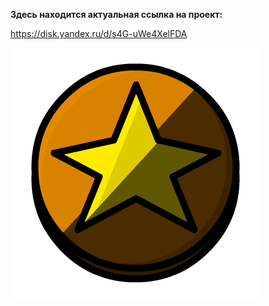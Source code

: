 **Здесь находится актуальная ссылка на проект:**

https://disk.yandex.ru/d/s4G-uWe4XelFDA

![../Resources for development/Тайная-полиция.png](https://github.com/Dark-Andrew-FOX/ERA-OF-REIGNS/blob/main/Resources%20for%20development/%D0%A2%D0%B0%D0%B9%D0%BD%D0%B0%D1%8F-%D0%BF%D0%BE%D0%BB%D0%B8%D1%86%D0%B8%D1%8F.png)
